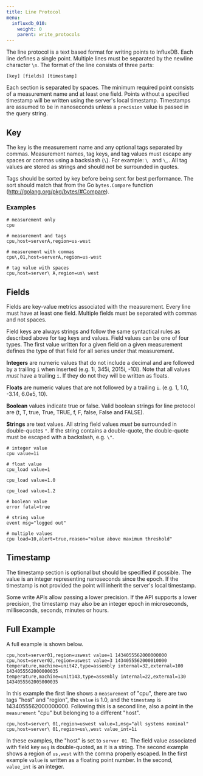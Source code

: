 ```yaml
---
title: Line Protocol
menu:
  influxdb_010:
    weight: 0
    parent: write_protocols
---
```


The line protocol is a text based format for writing points to InfluxDB.
Each line defines a single point.
Multiple lines must be separated by the newline character `\n`.
The format of the line consists of three parts:

```
[key] [fields] [timestamp]
```

Each section is separated by spaces.
The minimum required point consists of a measurement name and at least one field.
Points without a specified timestamp will be written using the server's local timestamp.
Timestamps are assumed to be in nanoseconds unless a `precision` value is passed in the query string.

## Key

The key is the measurement name and any optional tags separated by commas.
Measurement names, tag keys, and tag values must escape any spaces or commas using a backslash (`\`).
For example: `\ ` and `\,`.
All tag values are stored as strings and should not be surrounded in quotes.


Tags should be sorted by key before being sent for best performance.
The sort should match that from the Go `bytes.Compare` function (http://golang.org/pkg/bytes/#Compare).

### Examples

```
# measurement only
cpu

# measurement and tags
cpu,host=serverA,region=us-west

# measurement with commas
cpu\,01,host=serverA,region=us-west

# tag value with spaces
cpu,host=server\ A,region=us\ west
```

## Fields

Fields are key-value metrics associated with the measurement.
Every line must have at least one field.
Multiple fields must be separated with commas and not spaces.

Field keys are always strings and follow the same syntactical rules as described above for tag keys and values.
Field values can be one of four types.
The first value written for a given field on a given measurement defines the type of that field for all series under that measurement.

**Integers** are numeric values that do not include a decimal and are followed by a trailing `i` when inserted (e.g.
1i, 345i, 2015i, -10i).
Note that all values _must_ have a trailing `i`.
If they do not they will be written as floats.

**Floats** are numeric values that are not followed by a trailing `i`.
(e.g.
1, 1.0, -3.14, 6.0e5, 10).

**Boolean** values indicate true or false.
Valid boolean strings for line protocol are (t, T, true, True, TRUE, f, F, false, False and FALSE).

**Strings** are text values.
All string field values _must_ be surrounded in double-quotes `"`.
If the string contains a double-quote, the double-quote must be escaped with a backslash, e.g. `\"`.

```
# integer value
cpu value=1i

# float value
cpu_load value=1

cpu_load value=1.0

cpu_load value=1.2

# boolean value
error fatal=true

# string value
event msg="logged out"

# multiple values
cpu load=10,alert=true,reason="value above maximum threshold"
```

## Timestamp

The timestamp section is optional but should be specified if possible.
The value is an integer representing nanoseconds since the epoch.
If the timestamp is not provided the point will inherit the server's local timestamp.

Some write APIs allow passing a lower precision.
If the API supports a lower precision, the timestamp may also be an integer epoch in microseconds, milliseconds, seconds, minutes or hours.

## Full Example
A full example is shown below.
```
cpu,host=server01,region=uswest value=1 1434055562000000000
cpu,host=server02,region=uswest value=3 1434055562000010000
temperature,machine=unit42,type=assembly internal=32,external=100 1434055562000000035
temperature,machine=unit143,type=assembly internal=22,external=130 1434055562005000035
```
In this example the first line shows a `measurement` of "cpu", there are two tags "host" and "region", the `value` is 1.0, and the `timestamp` is 1434055562000000000.
Following this is a second line, also a point in the `measurement` "cpu" but belonging to a different "host".
```
cpu,host=server\ 01,region=uswest value=1,msg="all systems nominal"
cpu,host=server\ 01,region=us\,west value_int=1i
```
In these examples, the "host" is set to `server 01`.
The field value associated with field key `msg` is double-quoted, as it is a string.
The second example shows a region of `us,west` with the comma properly escaped.
In the first example `value` is written as a floating point number.
In the second, `value_int` is an integer.
